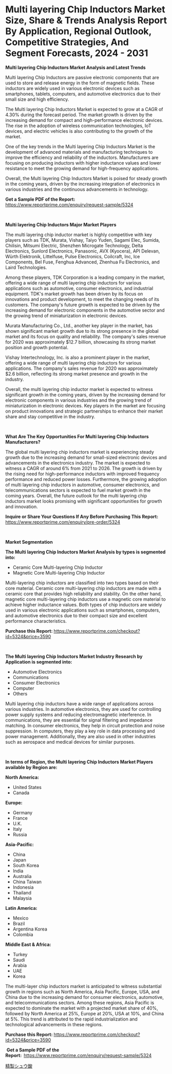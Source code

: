 <p><h1>Multi layering Chip Inductors Market Size, Share & Trends Analysis Report By Application, Regional Outlook, Competitive Strategies, And Segment Forecasts, 2024 - 2031</h1></p><p><strong>Multi layering Chip Inductors Market Analysis and Latest Trends</strong></p>
<p><p>Multi layering Chip Inductors are passive electronic components that are used to store and release energy in the form of magnetic fields. These inductors are widely used in various electronic devices such as smartphones, tablets, computers, and automotive electronics due to their small size and high efficiency.</p><p>The Multi layering Chip Inductors Market is expected to grow at a CAGR of 4.30% during the forecast period. The market growth is driven by the increasing demand for compact and high-performance electronic devices. The rise in the adoption of wireless communication technologies, IoT devices, and electric vehicles is also contributing to the growth of the market.</p><p>One of the key trends in the Multi layering Chip Inductors Market is the development of advanced materials and manufacturing techniques to improve the efficiency and reliability of the inductors. Manufacturers are focusing on producing inductors with higher inductance values and lower resistance to meet the growing demand for high-frequency applications.</p><p>Overall, the Multi layering Chip Inductors Market is poised for steady growth in the coming years, driven by the increasing integration of electronics in various industries and the continuous advancements in technology.</p></p>
<p><strong>Get a Sample PDF of the Report:&nbsp;</strong> <a href="https://www.reportprime.com/enquiry/request-sample/5324">https://www.reportprime.com/enquiry/request-sample/5324</a></p>
<p>&nbsp;</p>
<p><strong>Multi layering Chip Inductors Major Market Players</strong></p>
<p><p>The multi layering chip inductor market is highly competitive with key players such as TDK, Murata, Vishay, Taiyo Yuden, Sagami Elec, Sumida, Chilisin, Mitsumi Electric, Shenzhen Microgate Technology, Delta Electronics, Sunlord Electronics, Panasonic, AVX (Kyocera), API Delevan, Würth Elektronik, Littelfuse, Pulse Electronics, Coilcraft, Inc, Ice Components, Bel Fuse, Fenghua Advanced, Zhenhua Fu Electronics, and Laird Technologies.</p><p>Among these players, TDK Corporation is a leading company in the market, offering a wide range of multi layering chip inductors for various applications such as automotive, consumer electronics, and industrial equipment. TDK's market growth has been driven by its focus on innovations and product development, to meet the changing needs of its customers. The company's future growth is expected to be driven by the increasing demand for electronic components in the automotive sector and the growing trend of miniaturization in electronic devices.</p><p>Murata Manufacturing Co., Ltd., another key player in the market, has shown significant market growth due to its strong presence in the global market and its focus on quality and reliability. The company's sales revenue for 2020 was approximately $12.7 billion, showcasing its strong market position and growth potential.</p><p>Vishay Intertechnology, Inc. is also a prominent player in the market, offering a wide range of multi layering chip inductors for various applications. The company's sales revenue for 2020 was approximately $2.6 billion, reflecting its strong market presence and growth in the industry.</p><p>Overall, the multi layering chip inductor market is expected to witness significant growth in the coming years, driven by the increasing demand for electronic components in various industries and the growing trend of miniaturization in electronic devices. Key players in the market are focusing on product innovations and strategic partnerships to enhance their market share and stay competitive in the industry.</p></p>
<p>&nbsp;</p>
<p><strong>What Are The Key Opportunities For Multi layering Chip Inductors Manufacturers?</strong></p>
<p><p>The global multi layering chip inductors market is experiencing steady growth due to the increasing demand for small-sized electronic devices and advancements in the electronics industry. The market is expected to witness a CAGR of around 6% from 2021 to 2026. The growth is driven by the rising need for high-performance inductors with improved frequency performance and reduced power losses. Furthermore, the growing adoption of multi layering chip inductors in automotive, consumer electronics, and telecommunications sectors is expected to fuel market growth in the coming years. Overall, the future outlook for the multi layering chip inductors market looks promising with significant opportunities for growth and innovation.</p></p>
<p><strong>Inquire or Share Your Questions If Any Before Purchasing This Report:</strong> <a href="https://www.reportprime.com/enquiry/pre-order/5324">https://www.reportprime.com/enquiry/pre-order/5324</a></p>
<p>&nbsp;</p>
<p><strong>Market Segmentation</strong></p>
<p><strong>The Multi layering Chip Inductors Market Analysis by types is segmented into:</strong></p>
<p><ul><li>Ceramic Core Multi-layering Chip Inductor</li><li>Magnetic Core Multi-layering Chip Inductor</li></ul></p>
<p><p>Multi-layering chip inductors are classified into two types based on their core material. Ceramic core multi-layering chip inductors are made with a ceramic core that provides high reliability and stability. On the other hand, magnetic core multi-layering chip inductors use a magnetic core material to achieve higher inductance values. Both types of chip inductors are widely used in various electronic applications such as smartphones, computers, and automotive electronics due to their compact size and excellent performance characteristics.</p></p>
<p><strong>Purchase this Report:&nbsp;</strong><a href="https://www.reportprime.com/checkout?id=5324&price=3590">https://www.reportprime.com/checkout?id=5324&price=3590</a></p>
<p>&nbsp;</p>
<p><strong>The Multi layering Chip Inductors Market Industry Research by Application is segmented into:</strong></p>
<p><ul><li>Automotive Electronics</li><li>Communications</li><li>Consumer Electronics</li><li>Computer</li><li>Others</li></ul></p>
<p><p>Multi layering chip inductors have a wide range of applications across various industries. In automotive electronics, they are used for controlling power supply systems and reducing electromagnetic interference. In communications, they are essential for signal filtering and impedance matching. In consumer electronics, they help in circuit protection and noise suppression. In computers, they play a key role in data processing and power management. Additionally, they are also used in other industries such as aerospace and medical devices for similar purposes.</p></p>
<p>&nbsp;</p>
<p><strong>In terms of Region, the Multi layering Chip Inductors Market Players available by Region are:</strong></p>
<p>
    <p> <strong> North America: </strong>
        <ul>
            <li>United States</li>
            <li>Canada</li>
        </ul>
        </p> 
    <p> <strong> Europe: </strong>
        <ul>
            <li>Germany</li>
            <li>France</li>
            <li>U.K.</li>
            <li>Italy</li>
            <li>Russia</li>
        </ul>
        </p> 
    <p> <strong> Asia-Pacific: </strong>
        <ul>
            <li>China</li>
            <li>Japan</li>
            <li>South Korea</li>
            <li>India</li>
            <li>Australia</li>
            <li>China Taiwan</li>
            <li>Indonesia</li>
            <li>Thailand</li>
            <li>Malaysia</li>
        </ul>
        </p> 
    <p> <strong> Latin America: </strong>
        <ul>
            <li>Mexico</li>
            <li>Brazil</li>
            <li>Argentina Korea</li>
            <li>Colombia</li>
        </ul>
        </p> 
    <p> <strong> Middle East & Africa: </strong>
        <ul>
            <li>Turkey</li>
            <li>Saudi</li>
            <li>Arabia</li>
            <li>UAE</li>
            <li>Korea</li>
        </ul>
    </p>
    </p>
<p><p>The multi-layer chip inductors market is anticipated to witness substantial growth in regions such as North America, Asia Pacific, Europe, USA, and China due to the increasing demand for consumer electronics, automotive, and telecommunications sectors. Among these regions, Asia Pacific is expected to dominate the market with a projected market share of 40%, followed by North America at 25%, Europe at 20%, USA at 10%, and China at 5%. This trend is attributed to the rapid industrialization and technological advancements in these regions.</p></p>
<p><strong>Purchase this Report: </strong><a href="https://www.reportprime.com/checkout?id=5324&price=3590">https://www.reportprime.com/checkout?id=5324&price=3590</a></p>
<p>&nbsp;<strong>Get a Sample PDF of the Report:&nbsp;&nbsp;</strong><a href="https://www.reportprime.com/enquiry/request-sample/5324">https://www.reportprime.com/enquiry/request-sample/5324</a></p>
<p><strong></strong></p>
<p><p><a href="https://github.com/oqoeusbvpadwjs08/Market-Research-Report-List-1/blob/main/320362115731.md">精製シュウ酸</a></p></p>